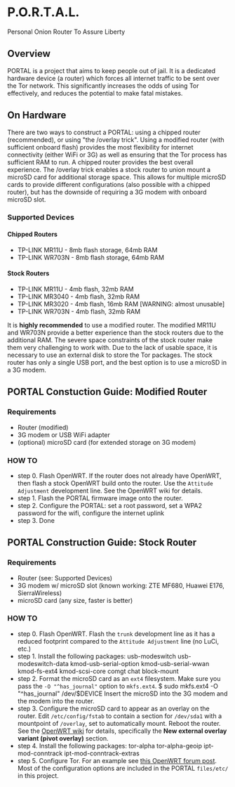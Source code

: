 P.O.R.T.A.L.
======

Personal Onion Router To Assure Liberty

Overview
--------

PORTAL is a project that aims to keep people out of jail. It is a dedicated hardware device (a router) which forces all internet traffic to be sent over the Tor network. This significantly increases the odds of using Tor effectively, and reduces the potential to make fatal mistakes. 

On Hardware
------------
There are two ways to construct a PORTAL: using a chipped router (recommended), or using "the /overlay trick". Using a modified router (with sufficient onboard flash) provides the most flexibility for internet connectivity (either WiFi or 3G) as well as ensuring that the Tor process has sufficient RAM to run. A chipped router provides the best overall experience. The /overlay trick enables a stock router to union mount a microSD card for additional storage space. This allows for multiple microSD cards to provide different configurations (also possible with a chipped router), but has the downside of requiring a 3G modem with onboard microSD slot. 

### Supported Devices ###
#### Chipped Routers ####
* TP-LINK MR11U - 8mb flash storage, 64mb RAM
* TP-LINK WR703N - 8mb flash storage, 64mb RAM

#### Stock Routers ####
* TP-LINK MR11U - 4mb flash, 32mb RAM
* TP-LINK MR3040 - 4mb flash, 32mb RAM
* TP-LINK MR3020 - 4mb flash, 16mb RAM [WARNING: almost unusable]
* TP-LINK WR703N - 4mb flash, 32mb RAM

It is **highly recommended** to use a modified router. The modified MR11U and WR703N provide a better experience than the stock routers due to the additional RAM. The severe space constraints of the stock router make them very challenging to work with. Due to the lack of usable space, it is necessary to use an external disk to store the Tor packages. The stock router has only a single USB port, and the best option is to use a microSD in a 3G modem. 

PORTAL Constuction Guide: Modified Router
-----------------------------------------
### Requirements ###
* Router (modified)
* 3G modem or USB WiFi adapter
* (optional) microSD card (for extended storage on 3G modem)

### HOW TO ###
* step 0. Flash OpenWRT. If the router does not already have OpenWRT, then flash a stock OpenWRT build onto the router. Use the `Attitude Adjustment` development line. See the OpenWRT wiki for details. 
* step 1. Flash the PORTAL firmware image onto the router.
* step 2. Configure the PORTAL: set a root password, set a WPA2 password for the wifi, configure the internet uplink
* step 3. Done

PORTAL Construction Guide: Stock Router
---------------------------------------
### Requirements ###
* Router (see: Supported Devices)
* 3G modem w/ microSD slot (known working: ZTE MF680, Huawei E176, SierraWireless)
* microSD card (any size, faster is better)

### HOW TO ###
* step 0. Flash OpenWRT. Flash the `trunk` development line as it has a reduced footprint compared to the `Attitude Adjustment` line (no LuCi, etc.)
* step 1. Install the following packages:
    usb-modeswitch usb-modeswitch-data 
    kmod-usb-serial-option kmod-usb-serial-wwan 
    kmod-fs-ext4 kmod-scsi-core
    comgt chat
    block-mount
* step 2. Format the microSD card as an `ext4` filesystem. Make sure you pass the `-O "^has_journal"` option to `mkfs.ext4`.
    $ sudo mkfs.ext4 -O "^has_journal" /dev/$DEVICE
Insert the microSD into the 3G modem and the modem into the router.
* step 3. Configure the microSD card to appear as an overlay on the router. Edit `/etc/config/fstab` to contain a section for `/dev/sda1` with a mountpoint of `/overlay`, set to automatically mount. Reboot the router. See the [OpenWRT wiki](http://wiki.openwrt.org/doc/howto/extroot) for details, specifically the __New external overlay variant (pivot overlay)__ section.
* step 4. Install the following packages:
    tor-alpha tor-alpha-geoip
    ipt-mod-conntrack ipt-mod-conntrack-extras
* step 5. Configure Tor. For an example see [this OpenWRT forum post](https://forum.openwrt.org/viewtopic.php?id=27354). Most of the configuration options are included in the PORTAL `files/etc/` in this project.
    
